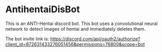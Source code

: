 # AntihentaiDisBot

This is an ANTI-Hentai discord bot. This bot uses a convolutional neural network to detect images of hentai and immediately deletes them.

The bot invite link is: https://discord.com/api/oauth2/authorize?client_id=872631433276051456&permissions=76800&scope=bot
